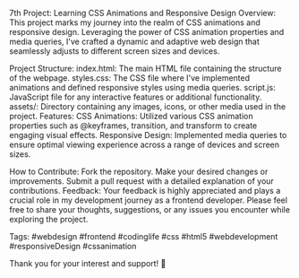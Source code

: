 
7th Project: Learning CSS Animations and Responsive Design
Overview:
This project marks my journey into the realm of CSS animations and responsive design. Leveraging the power of CSS animation properties and media queries, I've crafted a dynamic and adaptive web design that seamlessly adjusts to different screen sizes and devices.

Project Structure:
index.html: The main HTML file containing the structure of the webpage.
styles.css: The CSS file where I've implemented animations and defined responsive styles using media queries.
script.js: JavaScript file for any interactive features or additional functionality.
assets/: Directory containing any images, icons, or other media used in the project.
Features:
CSS Animations: Utilized various CSS animation properties such as @keyframes, transition, and transform to create engaging visual effects.
Responsive Design: Implemented media queries to ensure optimal viewing experience across a range of devices and screen sizes.

How to Contribute:
Fork the repository.
Make your desired changes or improvements.
Submit a pull request with a detailed explanation of your contributions.
Feedback:
Your feedback is highly appreciated and plays a crucial role in my development journey as a frontend developer. Please feel free to share your thoughts, suggestions, or any issues you encounter while exploring the project.

Tags:
#webdesign #frontend #codinglife #css #html5 #webdevelopment #responsiveDesign #cssanimation

Thank you for your interest and support! 🚀
